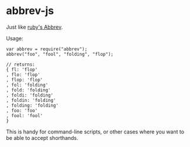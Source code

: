 # abbrev-js

Just like [ruby's Abbrev](http://apidock.com/ruby/Abbrev).

Usage:

```
var abbrev = require("abbrev");
abbrev("foo", "fool", "folding", "flop");

// returns:
{ fl: 'flop'
, flo: 'flop'
, flop: 'flop'
, fol: 'folding'
, fold: 'folding'
, foldi: 'folding'
, foldin: 'folding'
, folding: 'folding'
, foo: 'foo'
, fool: 'fool'
}
```

This is handy for command-line scripts, or other cases where you want to be able to accept shorthands.
